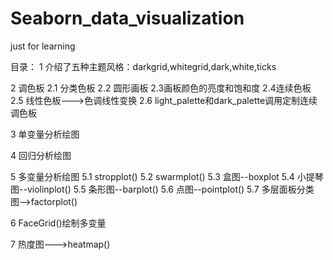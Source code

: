 # Seaborn_data_visualization
just for learning



目录：
  1 介绍了五种主题风格：darkgrid,whitegrid,dark,white,ticks
  
  2 调色板
    2.1 分类色板
    2.2 圆形画板
    2.3画板颜色的亮度和饱和度
    2.4连续色板
    2.5 线性色板--->色调线性变换
    2.6 light_palette和dark_palette调用定制连续调色板
    
  3 单变量分析绘图
  
  4 回归分析绘图
  
  5 多变量分析绘图
    5.1 stropplot()
    5.2 swarmplot()
    5.3 盒图--boxplot
    5.4 小提琴图--violinplot()
    5.5 条形图--barplot()
    5.6 点图--pointplot()
    5.7 多层面板分类图-->factorplot()
    
   6 FaceGrid()绘制多变量
   
   7 热度图--->heatmap()
 
  
